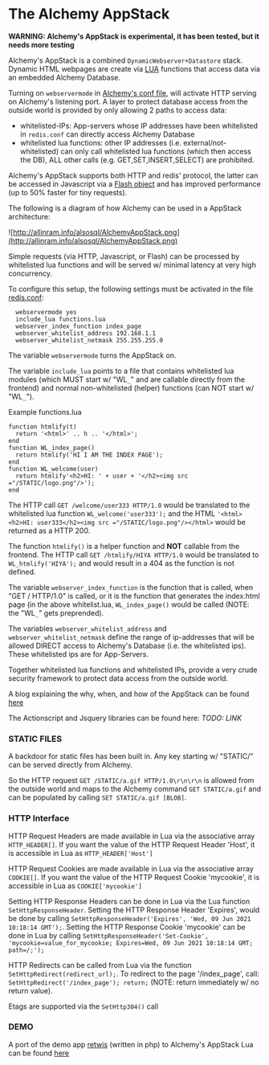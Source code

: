 # The Alchemy AppStack #

**WARNING: Alchemy's AppStack is experimental, it has been tested, but it needs more testing**

Alchemy's AppStack is a combined ` DynamicWebserver+Datastore ` stack. Dynamic HTML webpages are create via [LUA](http://www.lua.org/about.html) functions that access data via an embedded Alchemy Database.

Turning on ` webservermode ` in [Alchemy's conf file](https://github.com/JakSprats/Alchemy-Database/blob/master/redis_unstable/redis.conf), will activate HTTP serving on Alchemy's listening port. A layer to protect database access from the outside world is provided by only allowing 2 paths to access data:
  * whitelisted-IPs: App-servers whose IP addresses have been whitelisted in ` redis.conf ` can directly access Alchemy Database
  * whitelisted lua functions: other IP addresses (i.e. external/not-whitelisted) can only call whitelisted lua functions (which then access the DB), ALL other calls (e.g. GET,SET,INSERT,SELECT) are prohibited.

Alchemy's AppStack supports both HTTP and redis' protocol, the latter can be accessed in Javascript via a [Flash object](https://github.com/claus/as3redis) and has improved performance (up to 50% faster for tiny requests).

The following is a diagram of how Alchemy can be used in a AppStack architecture:

![http://allinram.info/alsosql/AlchemyAppStack.png](http://allinram.info/alsosql/AlchemyAppStack.png)

Simple requests (via HTTP, Javascript, or Flash) can be processed by  whitelisted lua functions and will be served w/ minimal latency at very high concurrency.

To configure this setup, the following settings must be activated in the file [redis.conf](https://github.com/JakSprats/Alchemy-Database/blob/master/redis_unstable/redis.conf):
```
  webservermode yes
  include_lua functions.lua
  webserver_index_function index_page
  webserver_whitelist_address 192.168.1.1
  webserver_whitelist_netmask 255.255.255.0
```

The variable ` webservermode ` turns the AppStack on.

The variable ` include_lua ` points to a file that contains whitelisted lua modules (which MUST start w/ "WL` _ `" and are callable directly from the frontend) and normal non-whitelisted (helper) functions (can NOT start w/ "WL` _ `").

Example functions.lua
```
function htmlify(t)
  return '<html>' .. h .. '</html>';
end
function WL_index_page() 
  return htmlify('HI I AM THE INDEX PAGE');
end
function WL_welcome(user) 
  return htmlify'<h2>HI: ' + user + '</h2><img src ="/STATIC/logo.png"/>');
end
```

The HTTP call ` GET /welcome/user333 HTTP/1.0 ` would be translated to the whitelisted lua function ` WL_welcome('user333'); ` and the HTML ` '<html><h2>HI: user333</h2><img src ="/STATIC/logo.png"/></html> ` would be returned as a HTTP 200.

The function ` htmlify() ` is a helper function and **NOT** callable from the frontend. The HTTP call ` GET /htmlify/HIYA HTTP/1.0 ` would be translated to ` WL_htmlify('HIYA'); ` and would result in a 404 as the function is not defined.

The variable ` webserver_index_function ` is the function that is called, when "GET / HTTP/1.0" is called, or it is the function that generates the index.html page (in the above whitelist.lua, ` WL_index_page() ` would be called (NOTE: the "WL` _ `" gets preprended).

The variables ` webserver_whitelist_address ` and ` webserver_whitelist_netmask ` define the range of ip-addresses that will be allowed DIRECT access to Alchemy's Database (i.e. the whitelisted ips). These whitelisted ips are for App-Servers.

Together whitelisted lua functions and whitelisted IPs, provide a very crude security framework to protect data access from the outside world.

A blog explaining the why, when, and how of the AppStack can be found
[here](http://jaksprats.wordpress.com/2011/07/28/the-alchemy-app-stack/)

The Actionscript and Jsquery libraries can be found here: _TODO: LINK_

### STATIC FILES ###
A backdoor for static files has been built in. Any key starting w/ "STATIC/" can be served directly from Alchemy.

So the HTTP request ` GET /STATIC/a.gif HTTP/1.0\r\n\r\n ` is allowed from the outside world and maps to the Alchemy command ` GET STATIC/a.gif ` and can be populated by calling ` SET STATIC/a.gif [BLOB] `.

### HTTP Interface ###
HTTP Request Headers are made available in Lua via the associative array ` HTTP_HEADER[] `. If you want the value of the HTTP Request Header 'Host', it is accessible in Lua as ` HTTP_HEADER['Host'] `

HTTP Request Cookies are made available in Lua via the associative array ` COOKIE[] `. If you want the value of the HTTP Request Cookie 'mycookie', it is accessible in Lua as ` COOKIE['mycookie'] `

Setting HTTP Response Headers can be done in Lua via the Lua function ` SetHttpResponseHeader `. Setting the HTTP Response Header 'Expires', would be done by calling ` SetHttpResponseHeader('Expires', 'Wed, 09 Jun 2021 10:18:14 GMT'); `. Setting the HTTP Response Cookie 'mycookie' can be done in Lua by calling ` SetHttpResponseHeader('Set-Cookie', 'mycookie=value_for_mycookie; Expires=Wed, 09 Jun 2021 10:18:14 GMT; path=/;'); `

HTTP Redirects can be called from Lua via the function ` SetHttpRedirect(redirect_url); `. To redirect to the page '/index\_page', call: ` SetHttpRedirect('/index_page'); return; ` (NOTE: return immediately w/ no return value).

Etags are supported via the ` SetHttp304() ` call

### DEMO ###
A port of the demo app [retwis](http://retwis.antirez.com/) (written in php) to Alchemy's AppStack Lua can be found [here](https://github.com/JakSprats/Alchemy-Database/blob/master/redis_unstable/src/docroot/retwis_whitelist.lua)